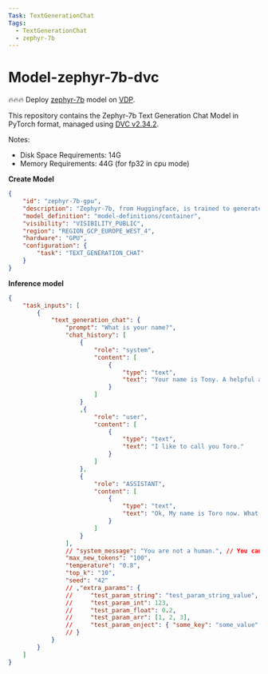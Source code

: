 ```yaml
---
Task: TextGenerationChat
Tags:
  - TextGenerationChat
  - zephyr-7b
---
```


# Model-zephyr-7b-dvc

🔥🔥🔥 Deploy [zephyr-7b](https://huggingface.co/HuggingFaceH4/zephyr-7b-alpha) model on [VDP](https://github.com/instill-ai/vdp).

This repository contains the Zephyr-7b Text Generation Chat Model in PyTorch format, managed using [DVC v2.34.2](https://dvc.org/).

Notes:

- Disk Space Requirements: 14G
- Memory Requirements: 44G (for fp32 in cpu mode)

**Create Model**

```json
{
    "id": "zephyr-7b-gpu",
    "description": "Zephyr-7b, from Huggingface, is trained to generate text based on your prompts.",
    "model_definition": "model-definitions/container",
    "visibility": "VISIBILITY_PUBLIC",
    "region": "REGION_GCP_EUROPE_WEST_4",
    "hardware": "GPU",
    "configuration": {
        "task": "TEXT_GENERATION_CHAT"
    }
}
```

**Inference model**

```json
{
    "task_inputs": [
        {
            "text_generation_chat": {
                "prompt": "What is your name?",
                "chat_history": [
                    {
                        "role": "system",
                        "content": [
                            {
                                "type": "text",
                                "text": "Your name is Tony. A helpful assistant."
                            }
                        ]
                    }
                    ,{
                        "role": "user",
                        "content": [
                            {
                                "type": "text",
                                "text": "I like to call you Toro."
                            }
                        ]
                    },
                    {
                        "role": "ASSISTANT",
                        "content": [
                            {
                                "type": "text",
                                "text": "Ok, My name is Toro now. What can I help you?"
                            }
                        ]
                    }
                ],
                // "system_message": "You are not a human.", // You can use either chat_history or system_message
                "max_new_tokens": "100",
                "temperature": "0.8",
                "top_k": "10",
                "seed": "42"
                // ,"extra_params": {
                //     "test_param_string": "test_param_string_value",
                //     "test_param_int": 123,
                //     "test_param_float": 0.2,
                //     "test_param_arr": [1, 2, 3],
                //     "test_param_onject": { "some_key": "some_value" }
                // }
            }
        }
    ]
}
```
